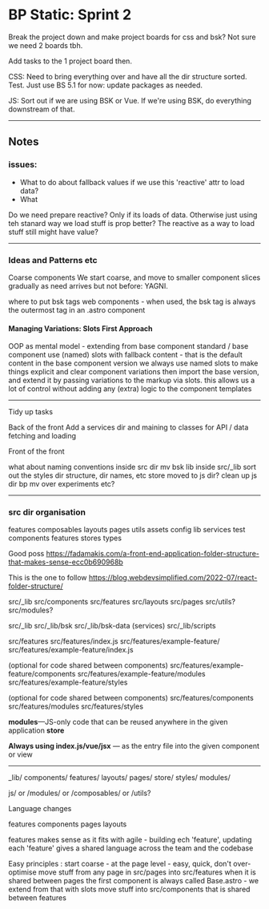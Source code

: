 
# BP Static: Sprint 2


Break the project down and make project boards for css and bsk? Not sure we need 2 boards tbh. 

Add tasks to the 1 project board then.

CSS: 
Need to bring everything over and have all the dir structure sorted.
Test.
Just use BS 5.1 for now: update packages as needed.

JS: 
Sort out if we are using BSK or Vue.
If we're using BSK, do everything downstream of that.


---
## Notes

### issues: 

- What to do about fallback values if we use this 'reactive' attr to load data? 
- What 

Do we need prepare reactive? Only if its loads of data. Otherwise just using teh stanard way we load stuff is prop better? 
The reactive as a way to load stuff still might have value? 



----

### Ideas and Patterns etc 

Coarse components 
We start coarse, and move to smaller component slices gradually as need arrives but not before: YAGNI. 

where to put bsk tags 
web components - when used, the bsk tag is always the outermost tag in an .astro component

#### Managing Variations: Slots First Approach

OOP as mental model - extending from base component
standard / base component 
use (named) slots with fallback content - that is the default content in the base component version
we always use named slots to make things explicit and clear
component variations then import the base version, and extend it by passing variations to the markup via slots. 
this allows us a lot of control without adding any (extra) logic to the component templates

----

Tidy up tasks

Back of the front
Add a services dir and maining to classes for API / data fetching and loading

Front of the front

what about naming conventions inside src dir
mv bsk lib inside src/\_lib
sort out the styles dir structure, dir names, etc
store moved to js dir?
clean up js dir bp mv over experiments etc?


-----
### src dir organisation

features
composables
layouts
pages
utils
assets
config
lib
services
test
components
features
stores
types

Good poss
https://fadamakis.com/a-front-end-application-folder-structure-that-makes-sense-ecc0b690968b

This is the one to follow
https://blog.webdevsimplified.com/2022-07/react-folder-structure/

src/\_lib
src/components
src/features
src/layouts
src/pages
src/utils?
src/modules?

src/\_lib
src/\_lib/bsk
src/\_lib/bsk-data (services)
src/\_lib/scripts

src/features
src/features/index.js
src/features/example-feature/
src/features/example-feature/index.js

(optional for code shared between components)
src/features/example-feature/components
src/features/example-feature/modules
src/features/example-feature/styles

(optional for code shared between components)
src/features/components
src/features/modules
src/features/styles

**modules**—JS-only code that can be reused anywhere in the given application
**store**

**Always using index.js/vue/jsx** — as the entry file into the given component or view


---

\_lib/
components/
features/
layouts/
pages/
store/
styles/
modules/

js/ or /modules/ or /composables/ or /utils?

Language changes 

features 
components 
pages
layouts

features makes sense as it fits with agile - building ech 'feature', updating each 'feature'
gives a shared language across the team and the codebase

Easy principles : 
start coarse - at the page level - easy, quick, don't over-optimise
move stuff from any page in src/pages into src/features when it is shared between pages
the first component is always called Base.astro - we extend from that with slots 
move stuff into src/components that is shared between features
